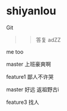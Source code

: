 # shiyanlou
Git
>> 答复
adZZ

me too



master 上班豪爽啊

feature1 鄙人不许哭

master 好远     返祖野古i


feature3 找人